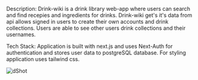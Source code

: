 Description:
Drink-wiki is a drink library web-app where users can search and find recepies and ingredients for drinks. Drink-wiki get's it's data from api allows signed in users to create their own accounts and drink collections. Users are able to see other users drink collections and their usernames.

Tech Stack:
Application is built with next.js and uses Next-Auth for authentication and stores user data to postgreSQL database. For styling application uses tailwind css.

![dShot](https://user-images.githubusercontent.com/107475096/197590667-ae25099f-bfd2-40fb-bfa2-1590755e397a.jpg)
